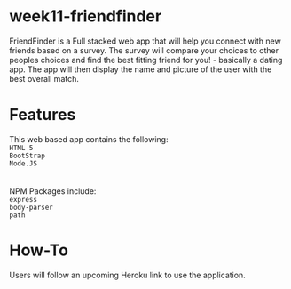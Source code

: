 # week11-friendfinder
FriendFinder is a Full stacked web app that will help you connect with new friends based on a survey. The survey will compare your choices to other peoples choices and find the best fitting friend for you! - basically a dating app. The app will then display the name and picture of the user with the best overall match. 

# Features
This web based app contains the following:<br>
`HTML 5`<br>
`BootStrap`<br>
`Node.JS`<br>
<br><br>
NPM Packages include:<br>
`express`<br>
`body-parser`<br>
`path`<br>

# How-To
Users will follow an upcoming Heroku link to use the application.
